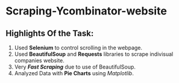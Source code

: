 # Scraping-Ycombinator-website

## Highlights Of the Task:
1. Used **Selenium** to control scrolling in the webpage.
2. Used **BeautifulSoup** and **Requests** libraries to scrape indivisual companies website.
3. Very _**Fast Scraping**_ due to use of BeautifulSoup.
4. Analyzed Data with **Pie Charts** using _Matplotlib_.
